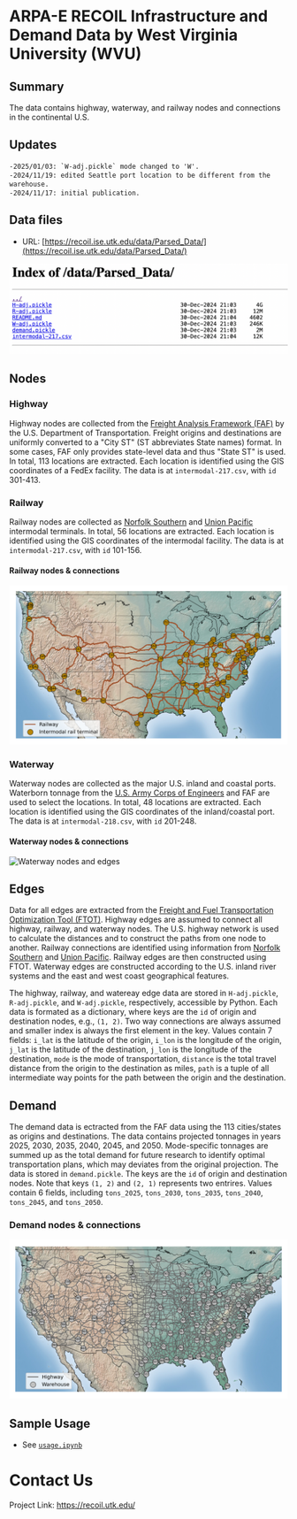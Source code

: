 # ARPA-E RECOIL Infrastructure and Demand Data by West Virginia University (WVU)


## Summary

The data contains highway, waterway, and railway nodes and connections in the continental U.S.
<!-- This initiative aims to transform the U.S. transportation sector, a major contributor to greenhouse gas emissions, by developing a low-carbon intermodal freight system to significantly reduce emissions by 2050. This project focuses on innovative models and logistics to enhance energy efficiency and freight resiliency across waterways, rail, and road networks. To perform the mentioned tasks, the following data sources are required: -->


## Updates

	-2025/01/03: `W-adj.pickle` mode changed to 'W'.
    -2024/11/19: edited Seattle port location to be different from the warehouse.
	-2024/11/17: initial publication.

    
## Data files

- URL: [https://recoil.ise.utk.edu/data/Parsed_Data/](https://recoil.ise.utk.edu/data/Parsed_Data/)

![List of Datafiles](images/datafile_list.png)

## Nodes

### Highway

Highway nodes are collected from the [Freight Analysis Framework (FAF)](https://www.bts.gov/faf) by the U.S. Department of Transportation. Freight origins and destinations are uniformly converted to a "City ST" (ST abbreviates State names) format. In some cases, FAF only provides state-level data and thus "State ST" is used. In total, 113 locations are extracted. Each location is identified using the GIS coordinates of a FedEx facility. The data is at `intermodal-217.csv`, with `id` 301-413.

### Railway

Railway nodes are collected as [Norfolk Southern](https://www.norfolksouthern.com/en/ship-by-rail/our-rail-network/intermodal-terminals-schedules) and [Union Pacific](https://www.up.com/customers/premium/intmap/) intermodal terminals. In total, 56 locations are extracted. Each location is identified using the GIS coordinates of the intermodal facility. The data is at `intermodal-217.csv`, with `id` 101-156.

#### Railway nodes & connections

![Railway nodes and edges](images/R.png)

### Waterway

Waterway nodes are collected as the major U.S. inland and coastal ports. Waterborn tonnage from the [U.S. Army Corps of Engineers](https://usace.contentdm.oclc.org/digital/collection/p16021coll2/id/6753/) and FAF are used to select the locations. In total, 48 locations are extracted. Each location is identified using the GIS coordinates of the inland/coastal port. The data is at `intermodal-218.csv`, with `id` 201-248.

#### Waterway nodes & connections

![Waterway nodes and edges](images/W.png)

## Edges

Data for all edges are extracted from the [Freight and Fuel Transportation Optimization Tool (FTOT)](https://volpeusdot.github.io/FTOT-Public/). Highway edges are assumed to connect all highway, railway, and waterway nodes. The U.S. highway network is used to calculate the distances and to construct the paths from one node to another. Railway connections are identified using information from [Norfolk Southern](https://www.norfolksouthern.com/en/ship-by-rail/our-rail-network/intermodal-terminals-schedules) and [Union Pacific](https://www.up.com/customers/premium/intmap/). Railway edges are then constructed using FTOT. Waterway edges are constructed according to the U.S. inland river systems and the east and west coast geographical features.

The highway, railway, and watereay edge data are stored in `H-adj.pickle`, `R-adj.pickle`, and `W-adj.pickle`, respectively, accessible by Python. Each data is formated as a dictionary, where keys are the `id` of origin and destination nodes, e.g., `(1, 2)`. Two way connections are always assumed and smaller index is always the first element in the key. Values contain 7 fields: `i_lat` is the latitude of the origin, `i_lon` is the longitude of the origin, `j_lat` is the latitude of the destination, `j_lon` is the longitude of the destination, `mode` is the mode of transportation, `distance` is the total travel distance from the origin to the destination as miles, `path` is a tuple of all intermediate way points for the path between the origin and the destination.
    

## Demand

The demand data is ectracted from the FAF data using the 113 cities/states as origins and destinations. The data contains projected tonnages in years 2025, 2030, 2035, 2040, 2045, and 2050. Mode-specific tonnages are summed up as the total demand for future research to identify optimal transportation plans, which may deviates from the original projection. The data is stored in `demand.pickle`. The keys are the `id` of origin and destination nodes. Note that keys `(1, 2)` and `(2, 1)` represents two entrires. Values contain 6 fields, including `tons_2025`, `tons_2030`, `tons_2035`, `tons_2040`, `tons_2045`, and `tons_2050`.

### Demand nodes & connections

![Highway nodes](images/H.png)

## Sample Usage 

- See [`usage.ipynb`](usage.ipynb)

# Contact Us

Project Link: <a href="https://recoil.utk.edu/">https://recoil.utk.edu/</a>



